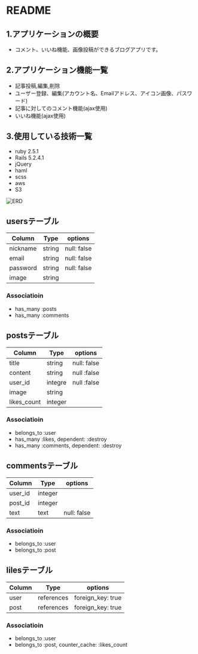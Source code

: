# README

## 1.アプリケーションの概要
- コメント、いいね機能、画像投稿ができるブログアプリです。

## 2.アプリケーション機能一覧
- 記事投稿,編集,削除
- ユーザー登録、編集(アカウント名、Emailアドレス、アイコン画像、パスワード)
- 記事に対してのコメント機能(ajax使用)
- いいね機能(ajax使用)

## 3.使用している技術一覧
- ruby 2.5.1
- Rails 5.2.4.1
- jQuery
- haml
- scss
- aws
- S3

![ERD](https://user-images.githubusercontent.com/57931839/73133491-a9f0d600-406c-11ea-9d7f-a2d93de3fbaa.jpeg)

## usersテーブル
|Column|Type|options|
|------|----|-------|
|nickname|string|null: false|
|email|string|null: false|
|password|string|null: false|
|image|string||

### Associatioin
- has_many :posts
- has_many :comments

## postsテーブル
|Column|Type|options|
|------|----|-------|
|title|string|null: false|
|content|string|null :false|
|user_id|integre|null :false|
|image|string||
|likes_count|integer||

###  Associatioin
- belongs_to :user
- has_many :likes, dependent: :destroy
- has_many :comments, dependent: :destroy

## commentsテーブル
|Column|Type|options|
|------|----|-------|
|user_id|integer||
|post_id|integer||
|text|text|null: false|

###  Associatioin
- belongs_to :user
- belongs_to :post

## lilesテーブル
|Column|Type|options|
|------|----|-------|
|user|references|foreign_key: true|
|post|references|foreign_key: true|

###  Associatioin
- belongs_to :user
- belongs_to :post, counter_cache: :likes_count